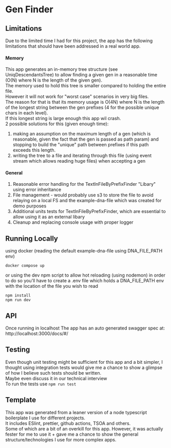 # Gen Finder

## Limitations
Due to the limited time I had for this project, the app has the following limitations that should have been addressed in a real world app.
#### Memory
This app generates an in-memory tree structure (see UniqDescendantsTree) to allow finding a given gen in a reasonable time (O(N) where N is the length of the given gen).<br/>
The memory used to hold this tree is smaller compared to holding the entire file.<br/>
However it will not work for "worst case" scenarios in very big files.<br/>
The reason for that is that its memory usage is O(4N) where N is the length of the longest string between the gen prefixes (4 for the possible unique chars in each level).<br/>
If this longest string is large enough this app wil crash.<br/>
2 possible solutions for this (given enough time):
1. making an assumption on the maximum length of a gen (which is reasonable, given the fact that the gen is passed as path param) and stopping to build the "unique" path between prefixes if this path exceeds this length.
2. writing the tree to a file and iterating through this file (using event stream which allows reading huge files) when accepting a gen   
#### General
1. Reasonable error handling for the TextInFileByPrefixFinder "Libary" using error inheritance 
2. File management - would probably use s3 to store the file to avoid relaying on a local FS and the example-dna-file which was created for demo purposes
3. Additional units tests for TextInFileByPrefixFinder, which are essential to allow using it as an external libary
4. Cleanup and replacing console usage with proper logger

## Running Locally
using docker (reading the default example-dna-file using DNA_FILE_PATH env)
```
docker compose up
```
or using the dev npm script to allow hot reloading (using nodemon)
in order to do so you'll have to create a .env file which holds a DNA_FILE_PATH env with the location of the file you wish to read
```
npm install
npm run dev
```

## API
Once running in localhost The app has an auto generated swagger spec at:<br/>
http://localhost:3000/docs/#/

## Testing
Even though unit testing might be sufficient for this app and a bit simpler, I thought using integration tests would give me a chance to show a glimpse of how I believe such tests should be written.<br/>
Maybe even discuss it in our technical interview<br>
To run the tests use `npm run test`

## Template
This app was generated from a leaner version of a node typescript boilerplate I use for different projects.<br/>
It includes ESlint, prettier, github actions, TSOA and others.<br/>
Some of which are a bit of an overkill for this app. However, it was actually fester for me to use it + gave me a chance to show the general structure/technologies I use for more complex apps.   

